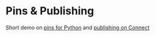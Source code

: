 # Pins & Publishing

Short demo on [pins for Python](https://rstudio.github.io/pins-python/intro.html) and [publishing on Connect](https://docs.posit.co/rsconnect-python/)